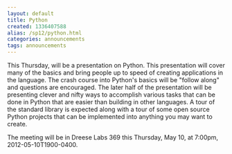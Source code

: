 ```yaml
---
layout: default
title: Python
created: 1336407588
alias: /sp12/python.html
categories: announcements
tags: announcements
---
```

This Thursday, will be a presentation on Python. This presentation will cover many of the basics and bring people up to speed of creating applications in the language. The crash course into Python's basics will be "follow along" and questions are encouraged. The later half of the presentation will be presenting clever and nifty ways to accomplish various tasks that can be done in Python that are easier than building in other languages. A tour of the standard library is expected along with a tour of some open source Python projects that can be implemented into anything you may want to create.

The meeting will be in Dreese Labs 369 this Thursday, May 10, at 7:00pm, 2012-05-10T1900-0400.

